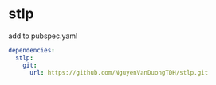 # stlp
add to pubspec.yaml
```yaml
dependencies:
  stlp:
    git:
      url: https://github.com/NguyenVanDuongTDH/stlp.git
```
